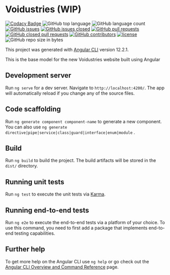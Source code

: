 # Voidustries (WIP)

[![Codacy Badge](https://app.codacy.com/project/badge/Grade/d6398e04f79540db888a2503643a8773)](https://www.codacy.com/gh/Voidustries/Voidustries.github.io/dashboard?utm_source=github.com&amp;utm_medium=referral&amp;utm_content=Voidustries/Voidustries.github.io&amp;utm_campaign=Badge_Grade)
![GitHub top language](https://img.shields.io/github/languages/top/voidustries/voidustries.github.io)
![GitHub language count](https://img.shields.io/github/languages/count/voidustries/voidustries.github.io)
[![GitHub issues](https://img.shields.io/github/issues-raw/voidustries/Voidustries.github.io.svg)](https://github.com/Voidustries/Voidustries.github.io/issues)
[![GitHub issues closed](https://img.shields.io/github/issues-closed-raw/voidustries/Voidustries.github.io.svg)](https://github.com/Voidustries/Voidustries.github.io/issues)
[![GitHub pull requests](https://img.shields.io/github/issues-pr-raw/voidustries/Voidustries.github.io.svg)](https://github.com/Voidustries/Voidustries.github.io/pulls)
[![GitHub closed pull requests](https://img.shields.io/github/issues-pr-closed-raw/voidustries/Voidustries.github.io.svg)](https://github.com/Voidustries/Voidustries.github.io/pulls)
[![GitHub contributors](https://img.shields.io/github/contributors/voidustries/Voidustries.github.io.svg)](https://github.com/Voidustries/Voidustries.github.io/graphs/contributors)
[![license](https://img.shields.io/github/license/voidustries/Voidustries.github.io.svg)](https://github.com/Voidustries/Voidustries.github.io/blob/master/LICENSE)
![GitHub repo size in bytes](https://img.shields.io/github/repo-size/voidustries/Voidustries.github.io.svg)

This project was generated with
[Angular CLI](https://github.com/angular/angular-cli) version 12.2.1.

This is the base model for the new Voidustries website built using Angular

## Development server

Run `ng serve` for a dev server. Navigate to `http://localhost:4200/`. The app
will automatically reload if you change any of the source files.

## Code scaffolding

Run `ng generate component component-name` to generate a new component. You can
also use `ng generate directive|pipe|service|class|guard|interface|enum|module`
.

## Build

Run `ng build` to build the project. The build artifacts will be stored in the
`dist/` directory.

## Running unit tests

Run `ng test` to execute the unit tests via
[Karma](https://karma-runner.github.io).

## Running end-to-end tests

Run `ng e2e` to execute the end-to-end tests via a platform of your choice. To
use this command, you need to first add a package that implements end-to-end
testing capabilities.

## Further help

To get more help on the Angular CLI use `ng help` or go check out the
[Angular CLI Overview and Command Reference](https://angular.io/cli) page.
